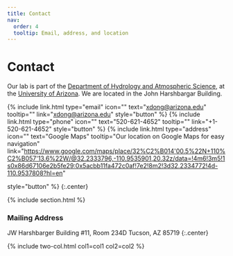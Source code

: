 ```yaml
---
title: Contact
nav:
  order: 4
  tooltip: Email, address, and location
---
```


# <i class="fas fa-envelope"></i>Contact

Our lab is part of the [Department of Hydrology and Atmospheric Science](https://has.arizona.edu/), at the [University of Arizona](https://www.arizona.edu/).
We are located in the John Harshbargar Building.

{%
  include link.html
  type="email"
  icon=""
  text="xdong@arizona.edu"
  tooltip=""
  link="xdong@arizona.edu"
  style="button"
%}
{%
  include link.html
  type="phone"
  icon=""
  text="520-621-4652"
  tooltip=""
  link="+1-520-621-4652"
  style="button"
%}
{%
  include link.html
  type="address"
  icon=""
  text="Google Maps"
  tooltip="Our location on Google Maps for easy navigation"
  link="https://www.google.com/maps/place/32%C2%B014'00.5%22N+110%C2%B057'13.6%22W/@32.2333796,-110.9535901,20.32z/data=!4m6!3m5!1s0x86d67106e2b5fe29:0x5acbb11fa472c0af!7e2!8m2!3d32.2334772!4d-110.9537808?hl=en"
  
  style="button"
%}
{:.center}

{% include section.html %}

### <i class="fas fa-mail-bulk"></i>Mailing Address

JW Harshbarger Building #11, Room 234D
Tucson, AZ 85719
{:.center}


{% include two-col.html col1=col1 col2=col2 %}
